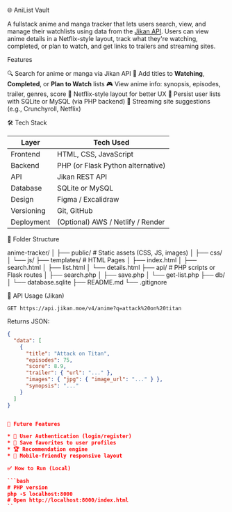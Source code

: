 🌐 AniList Vault

A fullstack anime and manga tracker that lets users search, view, and manage their watchlists using data from the [Jikan API](https://jikan.moe/). Users can view anime details in a Netflix-style layout, track what they're watching, completed, or plan to watch, and get links to trailers and streaming sites.


Features

 🔍 Search for anime or manga via Jikan API
 📝 Add titles to **Watching**, **Completed**, or **Plan to Watch** lists
 🎮 View anime info: synopsis, episodes, trailer, genres, score
 🎨 Netflix-style layout for better UX
 📎 Persist user lists with SQLite or MySQL (via PHP backend)
 🔗 Streaming site suggestions (e.g., Crunchyroll, Netflix)


🛠️ Tech Stack

| Layer      | Tech Used                         |
| ---------- | --------------------------------- |
| Frontend   | HTML, CSS, JavaScript             |
| Backend    | PHP (or Flask Python alternative) |
| API        | Jikan REST API                    |
| Database   | SQLite or MySQL                   |
| Design     | Figma / Excalidraw                |
| Versioning | Git, GitHub                       |
| Deployment | (Optional) AWS / Netlify / Render |

📂 Folder Structure

anime-tracker/
│
├── public/                  # Static assets (CSS, JS, images)
│   ├── css/
│   └── js/
├── templates/               # HTML Pages
│   ├── index.html
│   ├── search.html
│   ├── list.html
│   └── details.html
├── api/                     # PHP scripts or Flask routes
│   ├── search.php
│   ├── save.php
│   └── get-list.php
├── db/
│   └── database.sqlite
├── README.md
└── .gitignore


📄 API Usage (Jikan)

```http
GET https://api.jikan.moe/v4/anime?q=attack%20on%20titan
```

Returns JSON:

```json
{
  "data": [
    {
      "title": "Attack on Titan",
      "episodes": 75,
      "score": 8.9,
      "trailer": { "url": "..." },
      "images": { "jpg": { "image_url": "..." } },
      "synopsis": "..."
    }
  ]
}


🧢 Future Features

* 👤 User Authentication (login/register)
* 💾 Save favorites to user profiles
* 🏆 Recommendation engine
* 📱 Mobile-friendly responsive layout

✅ How to Run (Local)

```bash
# PHP version
php -S localhost:8000
# Open http://localhost:8000/index.html
``


